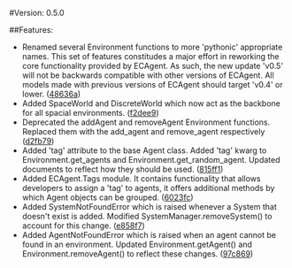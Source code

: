 #Version: 0.5.0

##Features:

- Renamed several Environment functions to more 'pythonic' appropriate names. This set of features constitudes a major effort in reworking the core functionality provided by ECAgent. As such, the new update 'v0.5' will not be backwards compatible with other versions of ECAgent. All models made with previous versions of ECAgent should target 'v0.4' or lower. ([48636a](https://github.com/BrandonGower-Winter/ECAgent/commit/48636aad5814acc8d06304914f492573e2d101ca))
- Added SpaceWorld and DiscreteWorld which now act as the backbone for all spacial environments. ([f2dee9](https://github.com/BrandonGower-Winter/ECAgent/commit/f2dee98551818941d271b0711b2ee9fbc02df59f))
- Deprecated the addAgent and removeAgent Environment functions. Replaced them with the add_agent and remove_agent respectively ([d2fb79](https://github.com/BrandonGower-Winter/ECAgent/commit/d2fb7950a4d3442ff13013f502cbaaa826f27608))
- Added 'tag' attribute to the base Agent class. Added 'tag' kwarg to Environment.get_agents and Environment.get_random_agent. Updated documents to reflect how they should be used. ([815ff1](https://github.com/BrandonGower-Winter/ECAgent/commit/815ff1385754d20fbf13e11fe3a39879e60d999e))
- Added ECAgent.Tags module. It contains functionality that allows developers to assign a 'tag' to agents, it offers additional methods by which Agent objects can be grouped. ([6023fc](https://github.com/BrandonGower-Winter/ECAgent/commit/6023fc659c62dfd53e841c11f5914e628faad3a5))
- Added SystemNotFoundError which is raised whenever a System that doesn't exist is added. Modified SystemManager.removeSystem() to account for this change. ([e858f7](https://github.com/BrandonGower-Winter/ECAgent/commit/e858f73e7912486fbb6ea6a27c27ad580dc0459a))
- Added AgentNotFoundError which is raised when an agent cannot be found in an environment. Updated Environment.getAgent() and Environment.removeAgent() to reflect these changes. ([97c869](https://github.com/BrandonGower-Winter/ECAgent/commit/97c869ede8ae70d39acc9f120257e2e18e1fd7a4))
